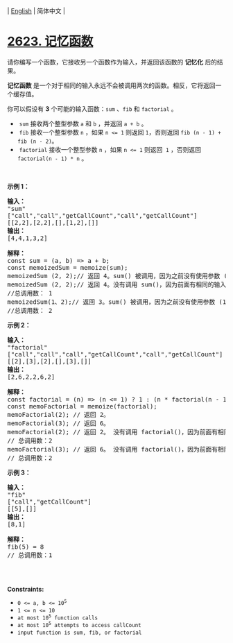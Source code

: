 | [English](README_EN.md) | 简体中文 |

# [2623. 记忆函数](https://leetcode.cn/problems/memoize)
<p>请你编写一个函数，它接收另一个函数作为输入，并返回该函数的 <strong>记忆化</strong> 后的结果。</p>

<p><strong>记忆函数</strong> 是一个对于相同的输入永远不会被调用两次的函数。相反，它将返回一个缓存值。</p>

<p>你可以假设有 <strong>3</strong> 个可能的输入函数：<code>sum</code> 、<code>fib</code> 和 <code>factorial</code> 。</p>

<ul>
	<li>&nbsp;<code>sum</code> 接收两个整型参数 <code>a</code> 和 <code>b</code> ，并返回 <code>a + b</code> 。</li>
	<li>&nbsp;<code>fib</code> 接收一个整型参数&nbsp;<code>n</code> ，如果 <code>n &lt;= 1</code> 则返回 <code>1</code>，否则返回 <code>fib (n - 1) + fib (n - 2)</code>。</li>
	<li>&nbsp;<code>factorial</code> 接收一个整型参数 <code>n</code> ，如果 <code>n &lt;= 1</code> 则返回&nbsp;&nbsp;<code>1</code>&nbsp;，否则返回 <code>factorial(n - 1) * n</code> 。</li>
</ul>

<p>&nbsp;</p>

<p><strong>示例 1：</strong></p>

<pre>
<strong>输入：</strong>
"sum"
["call","call","getCallCount","call","getCallCount"]
[[2,2],[2,2],[],[1,2],[]]
<strong>输出：</strong>
[4,4,1,3,2]

<strong>解释：</strong>
const sum = (a, b) =&gt; a + b;
const memoizedSum = memoize(sum);
memoizedSum (2, 2);// 返回 4。sum() 被调用，因为之前没有使用参数 (2, 2) 调用过。
memoizedSum (2, 2);// 返回 4。没有调用 sum()，因为前面有相同的输入。
//总调用数： 1
memoizedSum(1、2);// 返回 3。sum() 被调用，因为之前没有使用参数 (1, 2) 调用过。
//总调用数： 2
</pre>

<p><strong>示例 2：</strong></p>

<pre>
<strong>输入：
</strong>"factorial"
["call","call","call","getCallCount","call","getCallCount"]
[[2],[3],[2],[],[3],[]]
<strong>输出：</strong>
[2,6,2,2,6,2]

<strong>解释：</strong>
const factorial = (n) =&gt; (n &lt;= 1) ? 1 : (n * factorial(n - 1));
const memoFactorial = memoize(factorial);
memoFactorial(2); // 返回 2。
memoFactorial(3); // 返回 6。
memoFactorial(2); // 返回 2。 没有调用 factorial()，因为前面有相同的输入。
// 总调用数：2
memoFactorial(3); // 返回 6。 没有调用 factorial()，因为前面有相同的输入。
// 总调用数：2
</pre>

<p><strong>示例 3：</strong></p>

<pre>
<strong>输入：
</strong>"fib"
["call","getCallCount"]
[[5],[]]
<strong>输出：</strong>
[8,1]

<strong>解释：
</strong>fib(5) = 8
// 总调用数：1

</pre>

<p>&nbsp;</p>

<p><strong>Constraints:</strong></p>

<ul>
	<li><code>0 &lt;= a, b &lt;= 10<sup>5</sup></code></li>
	<li><code>1 &lt;= n &lt;= 10</code></li>
	<li><code>at most 10<sup>5</sup>&nbsp;function calls</code></li>
	<li><code>at most 10<sup>5</sup>&nbsp;attempts to access callCount</code></li>
	<li><code>input function is sum, fib, or factorial</code></li>
</ul>
